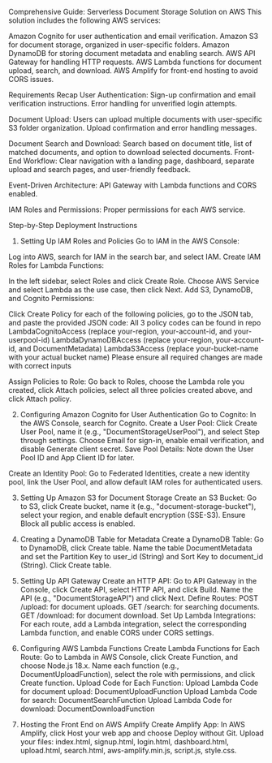Comprehensive Guide: Serverless Document Storage Solution on AWS
This solution includes the following AWS services:

Amazon Cognito for user authentication and email verification.
Amazon S3 for document storage, organized in user-specific folders.
Amazon DynamoDB for storing document metadata and enabling search.
AWS API Gateway for handling HTTP requests.
AWS Lambda functions for document upload, search, and download.
AWS Amplify for front-end hosting to avoid CORS issues.

Requirements Recap
User Authentication:
Sign-up confirmation and email verification instructions.
Error handling for unverified login attempts.

Document Upload:
Users can upload multiple documents with user-specific S3 folder organization.
Upload confirmation and error handling messages.

Document Search and Download:
Search based on document title, list of matched documents, and option to download selected documents.
Front-End Workflow:
Clear navigation with a landing page, dashboard, separate upload and search pages, and user-friendly feedback.

Event-Driven Architecture:
API Gateway with Lambda functions and CORS enabled.

IAM Roles and Permissions:
Proper permissions for each AWS service.


Step-by-Step Deployment Instructions
1. Setting Up IAM Roles and Policies
Go to IAM in the AWS Console:

Log into AWS, search for IAM in the search bar, and select IAM.
Create IAM Roles for Lambda Functions:

In the left sidebar, select Roles and click Create Role.
Choose AWS Service and select Lambda as the use case, then click Next.
Add S3, DynamoDB, and Cognito Permissions:

Click Create Policy for each of the following policies, go to the JSON tab, and paste the provided JSON code:  All 3 policy codes can be found in repo 
LambdaCognitoAccess (replace your-region, your-account-id, and your-userpool-id)
LambdaDynamoDBAccess (replace your-region, your-account-id, and DocumentMetadata)
LambdaS3Access  (replace your-bucket-name with your actual bucket name)
Please ensure all required changes are made with correct inputs

Assign Policies to Role:
Go back to Roles, choose the Lambda role you created, click Attach policies, select all three policies created above, and click Attach policy.


2. Configuring Amazon Cognito for User Authentication
Go to Cognito:
In the AWS Console, search for Cognito.
Create a User Pool:
Click Create User Pool, name it (e.g., "DocumentStorageUserPool"), and select Step through settings.
Choose Email for sign-in, enable email verification, and disable Generate client secret.
Save Pool Details:
Note down the User Pool ID and App Client ID for later.

Create an Identity Pool:
Go to Federated Identities, create a new identity pool, link the User Pool, and allow default IAM roles for authenticated users.


3. Setting Up Amazon S3 for Document Storage
Create an S3 Bucket:
Go to S3, click Create bucket, name it (e.g., "document-storage-bucket"), select your region, and enable default encryption (SSE-S3).
Ensure Block all public access is enabled.


4. Creating a DynamoDB Table for Metadata
Create a DynamoDB Table:
Go to DynamoDB, click Create table.
Name the table DocumentMetadata and set the Partition Key to user_id (String) and Sort Key to document_id (String).
Click Create table.


5. Setting Up API Gateway
Create an HTTP API:
Go to API Gateway in the Console, click Create API, select HTTP API, and click Build.
Name the API (e.g., "DocumentStorageAPI") and click Next.
Define Routes:
POST /upload: for document uploads.
GET /search: for searching documents.
GET /download: for document download.
Set Up Lambda Integrations:
For each route, add a Lambda integration, select the corresponding Lambda function, and enable CORS under CORS settings.


6. Configuring AWS Lambda Functions
Create Lambda Functions for Each Route:
Go to Lambda in AWS Console, click Create Function, and choose Node.js 18.x.
Name each function (e.g., DocumentUploadFunction), select the role with permissions, and click Create function.
Upload Code for Each Function:
Upload Lambda Code for document upload: DocumentUploadFunction
Upload Lambda Code for search: DocumentSearchFunction
Upload Lambda Code for download: DocumentDownloadFunction


7. Hosting the Front End on AWS Amplify
Create Amplify App:
In AWS Amplify, click Host your web app and choose Deploy without Git.
Upload your files: index.html, signup.html, login.html, dashboard.html, upload.html, search.html, aws-amplify.min.js, script.js, style.css.
